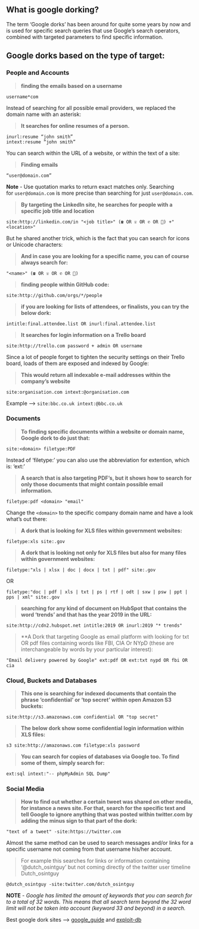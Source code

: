 ## What is google dorking?
The term ‘Google dorks’ has been around for quite some years by now and is used for specific search queries that use Google’s search operators, combined with targeted parameters to find specific information.

## Google dorks based on the type of target:

### People and Accounts

>**finding the emails based on a username**
```
username*com
```
Instead of searching for all possible email providers, we replaced the domain name with an asterisk:


>**It searches for online resumes of a person.**
```
inurl:resume “john smith”
intext:resume “john smith”
```
You can search within the URL of a website, or within the text of a site:

>**Finding emails**
```
“user@domain.com”
```

**Note** - Use quotation marks to return exact matches only. Searching for `user@domain.com` is more precise than searching for just `user@domain.com`.


>**By targeting the LinkedIn site, he searches for people with a specific job title and location**
```
site:http://linkedin.com/in "<job title>" (☎ OR ☏ OR ✆ OR 📱) +"<location>"
```
But he shared another trick, which is the fact that you can search for icons or Unicode characters:


>**And in case you are looking for a specific name, you can of course always search for:**
```
"<name>" (☎ OR ☏ OR ✆ OR 📱)
```


>**finding people within GitHub code:**
```
site:http://github.com/orgs/*/people
```


>**if you are looking for lists of attendees, or finalists, you can try the below dork:**
```
intitle:final.attendee.list OR inurl:final.attendee.list
```


>**It searches for login information on a Trello board**
```
site:http://trello.com password + admin OR username
```
Since a lot of people forget to tighten the security settings on their Trello board, loads of them are exposed and indexed by Google:


>**This would return all indexable e-mail addresses within the company’s website**
```
site:organisation.com intext:@organisation.com
```
Example --> `site:bbc.co.uk intext:@bbc.co.uk`


### Documents

>**To finding specific documents within a website or domain name, Google dork to do just that:**
```
site:<domain> filetype:PDF
```
Instead of ‘filetype:’ you can also use the abbreviation for extention, which is: ‘ext:’


>**A search that is also targeting PDF’s, but it shows how to search for only those documents that might contain possible email information.**
```
filetype:pdf <domain> "email"
```
Change the `<domain>` to the specific company domain name and have a look what’s out there:


>**A dork that is looking for XLS files within government websites:**
```
filetype:xls site:.gov
```


>**A dork that is looking not only for XLS files but also for many files within government websites:**
```
filetype:"xls | xlsx | doc | docx | txt | pdf" site:.gov
```

OR

```
filetype:"doc | pdf | xls | txt | ps | rtf | odt | sxw | psw | ppt | pps | xml" site:.gov
```


>**searching for any kind of document on HubSpot that contains the word ‘trends’ and that has the year 2019 in the URL:**
```
site:http://cdn2.hubspot.net intitle:2019 OR inurl:2019 "* trends"
```


>**A Dork that targeting Google as email platform with looking for txt OR pdf files containing words like FBI, CIA Or NYpD (these are interchangeable by words by your particular interest):
```
"Email delivery powered by Google" ext:pdf OR ext:txt nypd OR fbi OR cia
```


### Cloud, Buckets and Databases

>**This one is searching for indexed documents that contain the phrase ‘confidential’ or ‘top secret’ within open Amazon S3 buckets:**
```
site:http://s3.amazonaws.com confidential OR "top secret"
```


>**The below dork show some confidential login information within XLS files:**
```
s3 site:http://amazonaws.com filetype:xls password
```


>**You can search for copies of databases via Google too. To find some of them, simply search for:**
```
ext:sql intext:"-- phpMyAdmin SQL Dump"
```


### Social Media

>**How to find out whether a certain tweet was shared on other media, for instance a news site. For that, search for the specific text and tell Google to ignore anything that was posted within twitter.com by adding the minus sign to that part of the dork:**
```
"text of a tweet" -site:https://twitter.com
```
Almost the same method can be used to search messages and/or links for a specific username not coming from that username his/her account.


>For example this searches for links or information containing ‘@dutch_osintguy’ but not coming directly of the twitter user timeline Dutch_osintguy
```
@dutch_osintguy -site:twitter.com/dutch_osintguy
```


**NOTE** - _Google has limited the amount of keywords that you can search for to a total of 32 words. This means that all search term beyond the 32 word limit will not be taken into account (keyword 33 and beyond) in a search._

Best google dork sites --> [google_guide](https://www.googleguide.com/advanced_operators_reference.html) and [exploit-db](https://www.exploit-db.com/google-hacking-database)
